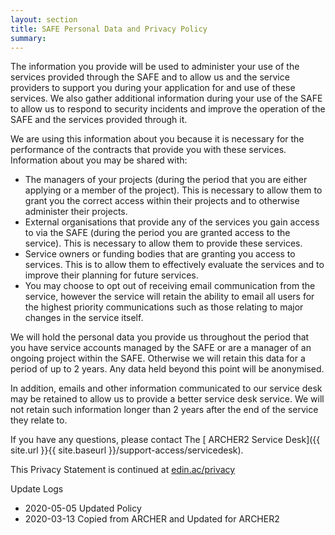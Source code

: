```yaml
---
layout: section
title: SAFE Personal Data and Privacy Policy
summary:  
---
```


The information you provide will be used to administer your use of the services provided through the SAFE and to allow us and the service providers to support you during your application for and use of these services. We also gather additional information during your use of the SAFE to allow us to respond to security incidents and improve the operation of the SAFE and the services provided through it.

We are using this information about you because it is necessary for the performance of the contracts that provide you with these services. Information about you may be shared with:

*    The managers of your projects (during the period that you are either applying or a member of the project). This is necessary to allow them to grant you the correct access within their projects and to otherwise administer their projects.
*    External organisations that provide any of the services you gain access to via the SAFE (during the period you are granted access to the service). This is necessary to allow them to provide these services.
*    Service owners or funding bodies that are granting you access to services. This is to allow them to effectively evaluate the services and to improve their planning for future services.
*    You may choose to opt out of receiving email communication from the service, however the service will retain the ability to email all users for the highest priority communications such as those relating to major changes in the service itself. 

We will hold the personal data you provide us throughout the period that you have service accounts managed by the SAFE or are a manager of an ongoing project within the SAFE. Otherwise we will retain this data for a period of up to 2 years. Any data held beyond this point will be anonymised.

In addition, emails and other information communicated to our service desk may be retained to allow us to provide a better service desk service. We will not retain such information longer than 2 years after the end of the service they relate to.

If you have any questions, please contact The [ ARCHER2 Service Desk]({{ site.url }}{{ site.baseurl }}/support-access/servicedesk).


This Privacy Statement is continued at [edin.ac/privacy](http://edin.ac/privacy)


Update Logs
* 2020-05-05 Updated Policy
* 2020-03-13 Copied from ARCHER and Updated for ARCHER2
